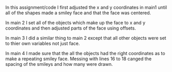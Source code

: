 In this assignment/code I first adjusted the x and y coordinates in main1 until all of the shapes made a smiley face and that the face was centered.

In main 2 I set all of the objects which make up the face to x and y coordinates and then adjusted parts of the face using offsets.

In main 3 I did a similar thing to main 2 except that all other objects were set to thier own variables not just face.

In main 4 I made sure that the all the objects had the right coordinates as to make a repeating smiley face. Messing with lines 16 to 18 canged the spacing of the smileys and how many were drawn.
